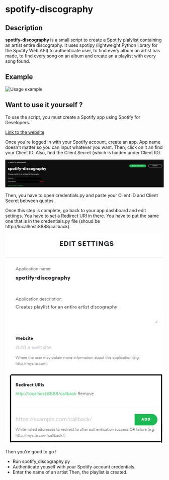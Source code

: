 



# spotify-discography

## Description
<b> spotify-discography </b> is a small script to create a Spotify plalylist containing an artist entire discography. It uses spotipy (lightweight Python library for the Spotify Web API) to authenticate user, to find every album an artist has made, to find every song on an album and create an a playlist with every song found.

## Example
![Usage example](https://github.com/itsmaximelau/spotify-discography/blob/main/resources/example-gif.gif?raw=true)

## Want to use it yourself ?
To use the script, you must create a Spotify app using Spotify for Developers.

<a href= "https://developer.spotify.com/dashboard/applications"> Link to the website </a> 

Once you're logged in with your Spotify account, create an app. App name doesn't matter so you can input whatever you want. Then, click on it an find your Client ID. Also, find the Client Secret (which is hidden under Client ID).

![Client ID and Client Secret example](https://github.com/itsmaximelau/spotify-discography/blob/main/resources/spotify-dev-image1.png?raw=true)

Then, you have to open credentials.py and paste your Client ID and Client Secret between quotes.

Once this step is complete, go back to your app dashboard and edit settings. You have to set a Redirect URI in there. You have to put the same one that is in the credentials.py file (shoud be http://localhost:8888/callback). 

![Client ID and Client Secret example](https://github.com/itsmaximelau/spotify-discography/blob/main/resources/spotify-dev-image2.png?raw=true)

Then you're good to go !

- Run spotify_discography.py
- Authenticate youself with your Spotify account credentials.
- Enter the name of an artist
Then, the playlist is created.

